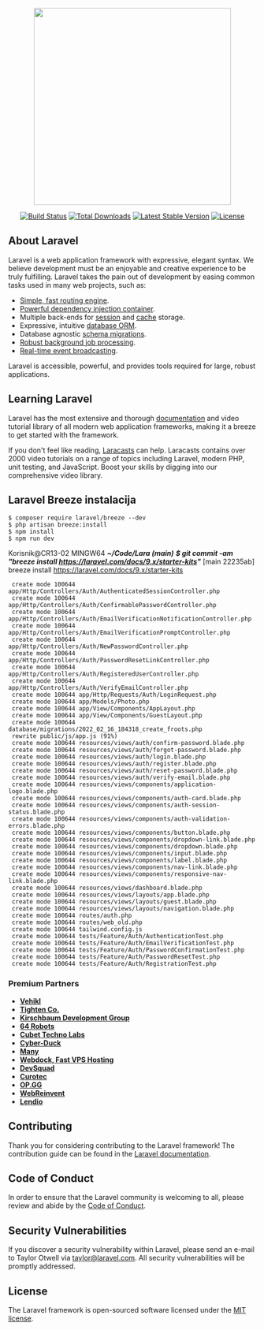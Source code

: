 <p align="center"><a href="https://laravel.com" target="_blank"><img src="https://raw.githubusercontent.com/laravel/art/master/logo-lockup/5%20SVG/2%20CMYK/1%20Full%20Color/laravel-logolockup-cmyk-red.svg" width="400"></a></p>

<p align="center">
<a href="https://travis-ci.org/laravel/framework"><img src="https://travis-ci.org/laravel/framework.svg" alt="Build Status"></a>
<a href="https://packagist.org/packages/laravel/framework"><img src="https://img.shields.io/packagist/dt/laravel/framework" alt="Total Downloads"></a>
<a href="https://packagist.org/packages/laravel/framework"><img src="https://img.shields.io/packagist/v/laravel/framework" alt="Latest Stable Version"></a>
<a href="https://packagist.org/packages/laravel/framework"><img src="https://img.shields.io/packagist/l/laravel/framework" alt="License"></a>
</p>

## About Laravel

Laravel is a web application framework with expressive, elegant syntax. We believe development must be an enjoyable and creative experience to be truly fulfilling. Laravel takes the pain out of development by easing common tasks used in many web projects, such as:

- [Simple, fast routing engine](https://laravel.com/docs/routing).
- [Powerful dependency injection container](https://laravel.com/docs/container).
- Multiple back-ends for [session](https://laravel.com/docs/session) and [cache](https://laravel.com/docs/cache) storage.
- Expressive, intuitive [database ORM](https://laravel.com/docs/eloquent).
- Database agnostic [schema migrations](https://laravel.com/docs/migrations).
- [Robust background job processing](https://laravel.com/docs/queues).
- [Real-time event broadcasting](https://laravel.com/docs/broadcasting).

Laravel is accessible, powerful, and provides tools required for large, robust applications.

## Learning Laravel

Laravel has the most extensive and thorough [documentation](https://laravel.com/docs) and video tutorial library of all modern web application frameworks, making it a breeze to get started with the framework.

If you don't feel like reading, [Laracasts](https://laracasts.com) can help. Laracasts contains over 2000 video tutorials on a range of topics including Laravel, modern PHP, unit testing, and JavaScript. Boost your skills by digging into our comprehensive video library.

## Laravel Breeze instalacija
```
$ composer require laravel/breeze --dev
$ php artisan breeze:install
$ npm install
$ npm run dev
```

Korisnik@CR13-02 MINGW64 ***~/Code/Lara (main)***
***$ git commit -am "breeze install https://laravel.com/docs/9.x/starter-kits"***
[main 22235ab] breeze install https://laravel.com/docs/9.x/starter-kits
``` 55 files changed, 26392 insertions(+), 23 deletions(-)
 create mode 100644 app/Http/Controllers/Auth/AuthenticatedSessionController.php
 create mode 100644 app/Http/Controllers/Auth/ConfirmablePasswordController.php
 create mode 100644 app/Http/Controllers/Auth/EmailVerificationNotificationController.php
 create mode 100644 app/Http/Controllers/Auth/EmailVerificationPromptController.php
 create mode 100644 app/Http/Controllers/Auth/NewPasswordController.php
 create mode 100644 app/Http/Controllers/Auth/PasswordResetLinkController.php
 create mode 100644 app/Http/Controllers/Auth/RegisteredUserController.php
 create mode 100644 app/Http/Controllers/Auth/VerifyEmailController.php
 create mode 100644 app/Http/Requests/Auth/LoginRequest.php
 create mode 100644 app/Models/Photo.php
 create mode 100644 app/View/Components/AppLayout.php
 create mode 100644 app/View/Components/GuestLayout.php
 create mode 100644 database/migrations/2022_02_16_184318_create_froots.php
 rewrite public/js/app.js (91%)
 create mode 100644 resources/views/auth/confirm-password.blade.php
 create mode 100644 resources/views/auth/forgot-password.blade.php
 create mode 100644 resources/views/auth/login.blade.php
 create mode 100644 resources/views/auth/register.blade.php
 create mode 100644 resources/views/auth/reset-password.blade.php
 create mode 100644 resources/views/auth/verify-email.blade.php
 create mode 100644 resources/views/components/application-logo.blade.php
 create mode 100644 resources/views/components/auth-card.blade.php
 create mode 100644 resources/views/components/auth-session-status.blade.php
 create mode 100644 resources/views/components/auth-validation-errors.blade.php
 create mode 100644 resources/views/components/button.blade.php
 create mode 100644 resources/views/components/dropdown-link.blade.php
 create mode 100644 resources/views/components/dropdown.blade.php
 create mode 100644 resources/views/components/input.blade.php
 create mode 100644 resources/views/components/label.blade.php
 create mode 100644 resources/views/components/nav-link.blade.php
 create mode 100644 resources/views/components/responsive-nav-link.blade.php
 create mode 100644 resources/views/dashboard.blade.php
 create mode 100644 resources/views/layouts/app.blade.php
 create mode 100644 resources/views/layouts/guest.blade.php
 create mode 100644 resources/views/layouts/navigation.blade.php
 create mode 100644 routes/auth.php
 create mode 100644 routes/web_old.php
 create mode 100644 tailwind.config.js
 create mode 100644 tests/Feature/Auth/AuthenticationTest.php
 create mode 100644 tests/Feature/Auth/EmailVerificationTest.php
 create mode 100644 tests/Feature/Auth/PasswordConfirmationTest.php
 create mode 100644 tests/Feature/Auth/PasswordResetTest.php
 create mode 100644 tests/Feature/Auth/RegistrationTest.php
```
 
### Premium Partners

- **[Vehikl](https://vehikl.com/)**
- **[Tighten Co.](https://tighten.co)**
- **[Kirschbaum Development Group](https://kirschbaumdevelopment.com)**
- **[64 Robots](https://64robots.com)**
- **[Cubet Techno Labs](https://cubettech.com)**
- **[Cyber-Duck](https://cyber-duck.co.uk)**
- **[Many](https://www.many.co.uk)**
- **[Webdock, Fast VPS Hosting](https://www.webdock.io/en)**
- **[DevSquad](https://devsquad.com)**
- **[Curotec](https://www.curotec.com/services/technologies/laravel/)**
- **[OP.GG](https://op.gg)**
- **[WebReinvent](https://webreinvent.com/?utm_source=laravel&utm_medium=github&utm_campaign=patreon-sponsors)**
- **[Lendio](https://lendio.com)**

## Contributing

Thank you for considering contributing to the Laravel framework! The contribution guide can be found in the [Laravel documentation](https://laravel.com/docs/contributions).

## Code of Conduct

In order to ensure that the Laravel community is welcoming to all, please review and abide by the [Code of Conduct](https://laravel.com/docs/contributions#code-of-conduct).

## Security Vulnerabilities

If you discover a security vulnerability within Laravel, please send an e-mail to Taylor Otwell via [taylor@laravel.com](mailto:taylor@laravel.com). All security vulnerabilities will be promptly addressed.

## License

The Laravel framework is open-sourced software licensed under the [MIT license](https://opensource.org/licenses/MIT).
